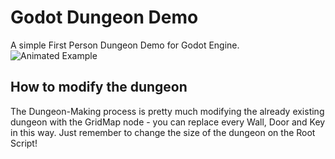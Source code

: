 # Godot Dungeon Demo
A simple First Person Dungeon Demo for Godot Engine.
![Animated Example](animated_exmaple.gif)

## How to modify the dungeon
The Dungeon-Making process is pretty much modifying the already existing dungeon with the GridMap node - you can replace every Wall, Door and Key in this way. Just remember to change the size of the dungeon on the Root Script!
